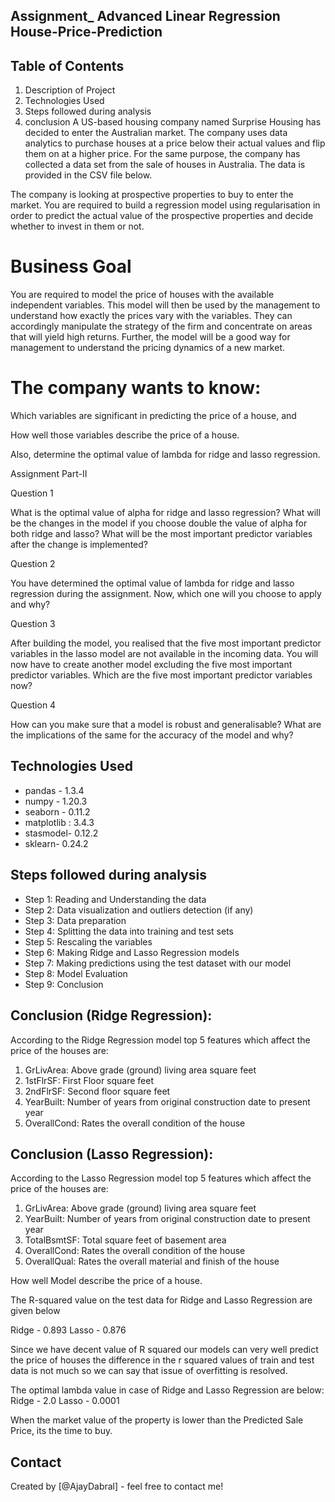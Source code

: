 ## Assignment_ Advanced Linear Regression House-Price-Prediction
## Table of Contents
1. Description of Project
2. Technologies Used
3. Steps followed during analysis
4. conclusion
A US-based housing company named Surprise Housing has decided to enter the Australian market. The company uses data analytics to purchase houses at a price below their actual values and flip them on at a higher price. For the same purpose, the company has collected a data set from the sale of houses in Australia. The data is provided in the CSV file below.

 

The company is looking at prospective properties to buy to enter the market. You are required to build a regression model using regularisation in order to predict the actual value of the prospective properties and decide whether to invest in them or not.

 # Business Goal 

You are required to model the price of houses with the available independent variables. This model will then be used by the management to understand how exactly the prices vary with the variables. They can accordingly manipulate the strategy of the firm and concentrate on areas that will yield high returns. Further, the model will be a good way for management to understand the pricing dynamics of a new market.

# The company wants to know:

Which variables are significant in predicting the price of a house, and

How well those variables describe the price of a house.

 

Also, determine the optimal value of lambda for ridge and lasso regression.


Assignment Part-II

Question 1

What is the optimal value of alpha for ridge and lasso regression? What will be the changes in the model if you choose double the value of alpha for both ridge and lasso? What will be the most important predictor variables after the change is implemented?

 

Question 2

You have determined the optimal value of lambda for ridge and lasso regression during the assignment. Now, which one will you choose to apply and why?

 

Question 3

After building the model, you realised that the five most important predictor variables in the lasso model are not available in the incoming data. You will now have to create another model excluding the five most important predictor variables. Which are the five most important predictor variables now?

 

Question 4

How can you make sure that a model is robust and generalisable? What are the implications of the same for the accuracy of the model and why?

 



## Technologies Used
-  pandas - 1.3.4
-  numpy - 1.20.3
-  seaborn - 0.11.2
-  matplotlib : 3.4.3
-  stasmodel- 0.12.2
-  sklearn- 0.24.2

## Steps followed during analysis
-  Step 1: Reading and Understanding the data
-  Step 2: Data visualization and outliers detection (if any)
-  Step 3: Data preparation
-  Step 4: Splitting the data into training and test sets
-  Step 5: Rescaling the variables
-  Step 6: Making Ridge and Lasso Regression models
-  Step 7: Making predictions using the test dataset with our model
-  Step 8: Model Evaluation
-  Step 9: Conclusion

## Conclusion (Ridge Regression):

According to the Ridge Regression model top 5 features which affect the price of the houses are:
1. GrLivArea: Above grade (ground) living area square feet
2. 1stFlrSF: First Floor square feet
3. 2ndFlrSF: Second floor square feet
4. YearBuilt: Number of years from original construction date to present year
5. OverallCond: Rates the overall condition of the house

## Conclusion (Lasso Regression):
According to the Lasso Regression model top 5 features which affect the price of the houses are:
1. GrLivArea: Above grade (ground) living area square feet
2. YearBuilt: Number of years from original construction date to present year
3. TotalBsmtSF: Total square feet of basement area
4. OverallCond: Rates the overall condition of the house
5. OverallQual: Rates the overall material and finish of the house


How well Model describe the price of a house.

The R-squared value on the test data for Ridge and Lasso Regression are given below

 Ridge - 0.893
 Lasso - 0.876

Since we have decent value of R squared our models can very well predict the price of houses
the difference in the r squared values of train and test data is not much so we can say that issue of overfitting is resolved.

The optimal lambda value in case of Ridge and Lasso Regression are below:
Ridge - 2.0
Lasso - 0.0001 

When the market value of the property is lower than the Predicted Sale Price, its the time to buy.


## Contact
Created by [@AjayDabral] - feel free to contact me!
